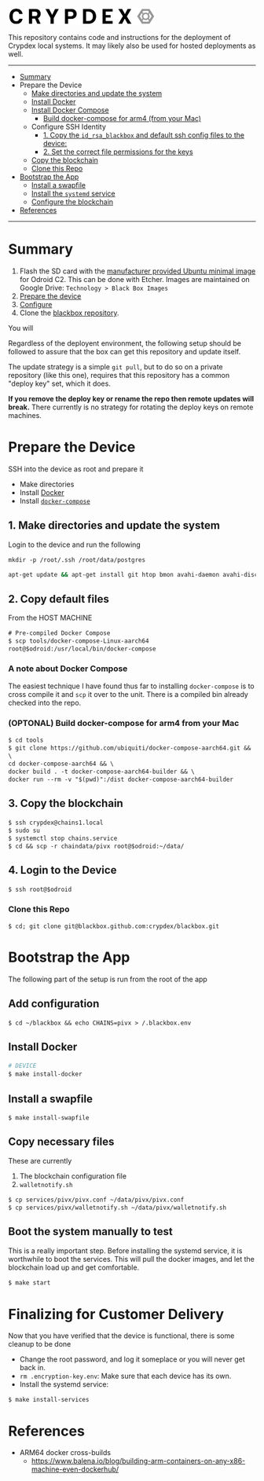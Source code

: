 <img src="https://raw.githubusercontent.com/crypdex/blackbox/master/resources/images/logo.png?token=AAApwfyzFtNiStgrv12MXRoXWI0ayTtcks5ciTVawA%3D%3D" width=300>

This repository contains code and instructions for the deployment of Crypdex local systems. It may likely also be used for hosted deployments as well.

<hr />
<!-- START doctoc generated TOC please keep comment here to allow auto update -->
<!-- DON'T EDIT THIS SECTION, INSTEAD RE-RUN doctoc TO UPDATE -->

- [Summary](#summary)
- [<a name="prepare"></a>Prepare the Device](#a-nameprepareaprepare-the-device)
  - [Make directories and update the system](#make-directories-and-update-the-system)
  - [Install Docker](#install-docker)
  - [Install Docker Compose](#install-docker-compose)
    - [Build docker-compose for arm4 (from your Mac)](#build-docker-compose-for-arm4-from-your-mac)
  - [<a name="configure-ssh"></a>Configure SSH Identity](#a-nameconfigure-sshaconfigure-ssh-identity)
    - [1. Copy the `id_rsa_blackbox` and default ssh config files to the device:](#1-copy-the-id_rsa_blackbox-and-default-ssh-config-files-to-the-device)
    - [2. Set the correct file permissions for the keys](#2-set-the-correct-file-permissions-for-the-keys)
  - [Copy the blockchain](#copy-the-blockchain)
  - [Clone this Repo](#clone-this-repo)
- [Bootstrap the App](#bootstrap-the-app)
  - [Install a swapfile](#install-a-swapfile)
  - [Install the `systemd` service](#install-the-systemd-service)
  - [Configure the blockchain](#configure-the-blockchain)
- [References](#references)

<!-- END doctoc generated TOC please keep comment here to allow auto update -->

<hr />

# Summary

1. Flash the SD card with the [manufacturer provided Ubuntu minimal image](https://wiki.odroid.com/odroid-c2/os_images/ubuntu/v3.0) for Odroid C2. This can be done with Etcher. Images are maintained on Google Drive: `Technology > Black Box Images`
1. [Prepare the device](#prepare)
1. [Configure](#configure-ssh)
1. Clone the [blackbox repository](https://github.com/crypdex/blackbox).

You will

Regardless of the deployent environment, the following setup should be followed to assure that the box can get this repository and update itself.

The update strategy is a simple `git pull`, but to do so on a private repository (like this one), requires that this repository has a common "deploy key" set, which it does.

**If you remove the deploy key or rename the repo then remote updates will break.** There currently is no strategy for rotating the deploy keys on remote machines.

# <a name="prepare"></a>Prepare the Device

SSH into the device as root and prepare it

- Make directories
- Install [Docker](https://docs.docker.com/install/linux/docker-ce/ubuntu/)
- Install [`docker-compose`](https://github.com/ubiquiti/docker-compose-aarch64)

## 1. Make directories and update the system

Login to the device and run the following

```
mkdir -p /root/.ssh /root/data/postgres
```

```bash
apt-get update && apt-get install git htop bmon avahi-daemon avahi-discover avahi-utils libnss-mdns mdns-scan -y && apt-get upgrade -y && reboot
```

## 2. <a name="configure-ssh"></a>Copy default files

From the HOST MACHINE

```shell
# Pre-compiled Docker Compose
$ scp tools/docker-compose-Linux-aarch64 root@$odroid:/usr/local/bin/docker-compose
```

### A note about Docker Compose

The easiest technique I have found thus far to installing `docker-compose` is to cross compile it and `scp` it over to the unit. There is a compiled bin already checked into the repo.

### (OPTONAL) Build docker-compose for arm4 from your Mac

```shell
$ cd tools
$ git clone https://github.com/ubiquiti/docker-compose-aarch64.git && \
cd docker-compose-aarch64 && \
docker build . -t docker-compose-aarch64-builder && \
docker run --rm -v "$(pwd)":/dist docker-compose-aarch64-builder
```

## 3. Copy the blockchain

```shell
$ ssh crypdex@chains1.local
$ sudo su
$ systemctl stop chains.service
$ cd && scp -r chaindata/pivx root@$odroid:~/data/
```

## 4. Login to the Device

```shell
$ ssh root@$odroid
```


### Clone this Repo

```shell
$ cd; git clone git@blackbox.github.com:crypdex/blackbox.git
```

# Bootstrap the App

The following part of the setup is run from the root of the app

## Add configuration

```
$ cd ~/blackbox && echo CHAINS=pivx > /.blackbox.env
```

## Install Docker

```bash
# DEVICE
$ make install-docker
```

## Install a swapfile

```
$ make install-swapfile
```

## Copy necessary files

These are currently

1. The blockchain configuration file
1. `walletnotify.sh`

```
$ cp services/pivx/pivx.conf ~/data/pivx/pivx.conf
$ cp services/pivx/walletnotify.sh ~/data/pivx/walletnotify.sh
```

## Boot the system manually to test

This is a really important step. Before installing the systemd service, it is worthwhile to boot the services. This will pull the docker images, and let the blockchain load up and get comfortable.

```bash
$ make start
```

# Finalizing for Customer Delivery

Now that you have verified that the device is functional, there is some cleanup to be done

- Change the root password, and log it someplace or you will never get back in.
- `rm .encryption-key.env`: Make sure that each device has its own.
- Install the systemd service:

```
$ make install-services
```

# References

- ARM64 docker cross-builds
  - https://www.balena.io/blog/building-arm-containers-on-any-x86-machine-even-dockerhub/
